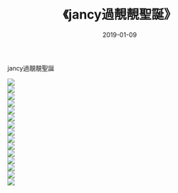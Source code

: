 ﻿---
layout: post
title:  《jancy過靚靚聖誕》
date:   2019-01-09
img: http://pic.660000.xyz/1:down/唯美/2019/jancy過靚靚聖誕/000.jpg
categories: [美女, 清纯, 唯美]
---

jancy過靚靚聖誕

  ![](http://pic.660000.xyz/1:down/唯美/2019/jancy過靚靚聖誕/001.jpg) <br> ![](http://pic.660000.xyz/1:down/唯美/2019/jancy過靚靚聖誕/002.jpg) <br> ![](http://pic.660000.xyz/1:down/唯美/2019/jancy過靚靚聖誕/003.jpg) <br> ![](http://pic.660000.xyz/1:down/唯美/2019/jancy過靚靚聖誕/004.jpg) <br> ![](http://pic.660000.xyz/1:down/唯美/2019/jancy過靚靚聖誕/005.jpg) <br> ![](http://pic.660000.xyz/1:down/唯美/2019/jancy過靚靚聖誕/006.jpg) <br> ![](http://pic.660000.xyz/1:down/唯美/2019/jancy過靚靚聖誕/007.jpg) <br> ![](http://pic.660000.xyz/1:down/唯美/2019/jancy過靚靚聖誕/008.jpg) <br> ![](http://pic.660000.xyz/1:down/唯美/2019/jancy過靚靚聖誕/009.jpg) <br> ![](http://pic.660000.xyz/1:down/唯美/2019/jancy過靚靚聖誕/010.jpg) <br> ![](http://pic.660000.xyz/1:down/唯美/2019/jancy過靚靚聖誕/011.jpg) <br> ![](http://pic.660000.xyz/1:down/唯美/2019/jancy過靚靚聖誕/012.jpg) <br> ![](http://pic.660000.xyz/1:down/唯美/2019/jancy過靚靚聖誕/013.jpg) <br> ![](http://pic.660000.xyz/1:down/唯美/2019/jancy過靚靚聖誕/014.jpg) <br> ![](http://pic.660000.xyz/1:down/唯美/2019/jancy過靚靚聖誕/015.jpg) <br>